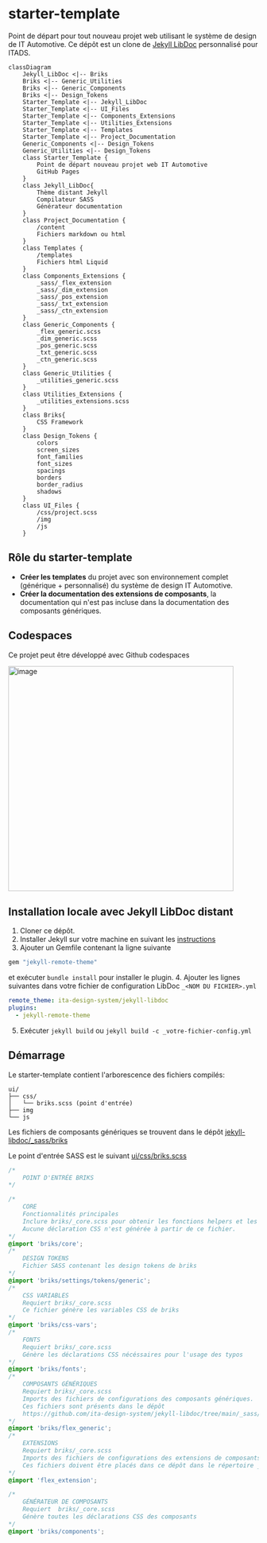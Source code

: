 # starter-template

Point de départ pour tout nouveau projet web utilisant le système de design de IT Automotive. Ce dépôt est un clone de [Jekyll LibDoc](https://olivier3lanc.github.io/Jekyll-LibDoc/) personnalisé pour ITADS.

```mermaid
classDiagram
    Jekyll_LibDoc <|-- Briks
    Briks <|-- Generic_Utilities
    Briks <|-- Generic_Components
    Briks <|-- Design_Tokens
    Starter_Template <|-- Jekyll_LibDoc
    Starter_Template <|-- UI_Files
    Starter_Template <|-- Components_Extensions
    Starter_Template <|-- Utilities_Extensions
    Starter_Template <|-- Templates
    Starter_Template <|-- Project_Documentation
    Generic_Components <|-- Design_Tokens
    Generic_Utilities <|-- Design_Tokens
    class Starter_Template {
        Point de départ nouveau projet web IT Automotive
        GitHub Pages
    }
    class Jekyll_LibDoc{
        Thème distant Jekyll
        Compilateur SASS
        Générateur documentation
    }
    class Project_Documentation {
        /content
        Fichiers markdown ou html
    }
    class Templates {
        /templates
        Fichiers html Liquid
    }
    class Components_Extensions {
        _sass/_flex_extension
        _sass/_dim_extension
        _sass/_pos_extension
        _sass/_txt_extension
        _sass/_ctn_extension
    }
    class Generic_Components {
        _flex_generic.scss
        _dim_generic.scss
        _pos_generic.scss
        _txt_generic.scss
        _ctn_generic.scss
    }
    class Generic_Utilities {
        _utilities_generic.scss
    }
    class Utilities_Extensions {
        _utilities_extensions.scss
    }
    class Briks{
        CSS Framework
    }
    class Design_Tokens {
        colors
        screen_sizes
        font_families
        font_sizes
        spacings
        borders
        border_radius
        shadows
    }
    class UI_Files {
        /css/project.scss
        /img
        /js
    }
```

## Rôle du starter-template

* **Créer les templates** du projet avec son environnement complet (générique + personnalisé) du système de design IT Automotive.
* **Créer la documentation des extensions de composants**, la documentation qui n'est pas incluse dans la documentation des composants génériques.

## Codespaces

Ce projet peut être développé avec Github codespaces

<img width="453" alt="image" src="https://user-images.githubusercontent.com/13103047/211783775-55d429ec-45c6-4015-8cd4-6321dc041913.png">


## Installation locale avec Jekyll LibDoc distant

1. Cloner ce dépôt.
2. Installer Jekyll sur votre machine en suivant les [instructions](https://jekyllrb.com/docs/)
3. Ajouter un Gemfile contenant la ligne suivante

  ```ruby
  gem "jekyll-remote-theme"
  ```
  et exécuter `bundle install` pour installer le plugin.
4. Ajouter les lignes suivantes dans votre fichier de configuration LibDoc `_<NOM DU FICHIER>.yml`

  ```yml
  remote_theme: ita-design-system/jekyll-libdoc
  plugins:
    - jekyll-remote-theme
  ```
5. Exécuter `jekyll build` ou `jekyll build -c _votre-fichier-config.yml`

## Démarrage

Le starter-template contient l'arborescence des fichiers compilés:

```
ui/
├── css/
│   └── briks.scss (point d'entrée)
├── img
└── js
```

Les fichiers de composants génériques se trouvent dans le dépôt [jekyll-libdoc/_sass/briks](https://github.com/ita-design-system/jekyll-libdoc/tree/main/_sass/briks)

Le point d'entrée SASS est le suivant [ui/css/briks.scss](ui/css/briks.scss)

```scss
/*
    POINT D'ENTRÉE BRIKS
*/

/*
    CORE
    Fonctionnalités principales 
    Inclure briks/_core.scss pour obtenir les fonctions helpers et les mixins.
    Aucune déclaration CSS n'est générée à partir de ce fichier.
*/
@import 'briks/core';
/*
    DESIGN TOKENS
    Fichier SASS contenant les design tokens de briks
*/
@import 'briks/settings/tokens/generic';
/*
    CSS VARIABLES
    Requiert briks/_core.scss
    Ce fichier génère les variables CSS de briks
*/
@import 'briks/css-vars';
/*
    FONTS
    Requiert briks/_core.scss
    Génère les déclarations CSS nécéssaires pour l'usage des typos
*/
@import 'briks/fonts';
/*
    COMPOSANTS GÉNÉRIQUES
    Requiert briks/_core.scss
    Imports des fichiers de configurations des composants génériques.
    Ces fichiers sont présents dans le dépôt
    https://github.com/ita-design-system/jekyll-libdoc/tree/main/_sass/briks
*/
@import 'briks/flex_generic';
/*
    EXTENSIONS
    Requiert briks/_core.scss
    Imports des fichiers de configurations des extensions de composants.
    Ces fichiers doivent être placés dans ce dépôt dans le répertoire _sass
*/
@import 'flex_extension';

/*
    GÉNÉRATEUR DE COMPOSANTS
    Requiert  briks/_core.scss
    Génère toutes les déclarations CSS des composants
*/
@import 'briks/components';
```